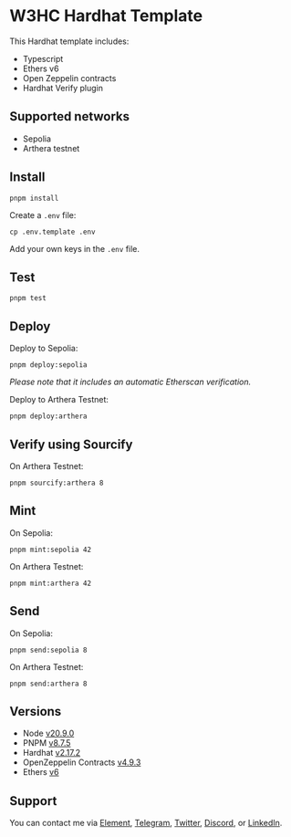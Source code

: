 # W3HC Hardhat Template

This Hardhat template includes:

-   Typescript
-   Ethers v6
-   Open Zeppelin contracts
-   Hardhat Verify plugin

## Supported networks

-   Sepolia
-   Arthera testnet

## Install

```
pnpm install
```

Create a `.env` file:

```
cp .env.template .env
```

Add your own keys in the `.env` file.

## Test

```
pnpm test
```

## Deploy

Deploy to Sepolia:

```
pnpm deploy:sepolia
```

_Please note that it includes an automatic Etherscan verification._

Deploy to Arthera Testnet:

```
pnpm deploy:arthera
```

## Verify using Sourcify 

On Arthera Testnet:

```
pnpm sourcify:arthera 8
```

## Mint

On Sepolia:

```
pnpm mint:sepolia 42
```

On Arthera Testnet:

```
pnpm mint:arthera 42
```

## Send

On Sepolia:

```
pnpm send:sepolia 8
```

On Arthera Testnet:

```
pnpm send:arthera 8
```

## Versions

-   Node [v20.9.0](https://nodejs.org/uk/blog/release/v20.9.0/)
-   PNPM [v8.7.5](https://pnpm.io/pnpm-vs-npm)
-   Hardhat [v2.17.2](https://github.com/NomicFoundation/hardhat/releases/tag/hardhat%402.17.2)
-   OpenZeppelin Contracts [v4.9.3](https://github.com/OpenZeppelin/openzeppelin-contracts/releases/tag/v4.9.3)
-   Ethers [v6](https://docs.ethers.org/v6/)

## Support

You can contact me via [Element](https://matrix.to/#/@julienbrg:matrix.org), [Telegram](https://t.me/julienbrg), [Twitter](https://twitter.com/julienbrg), [Discord](https://discordapp.com/users/julienbrg), or [LinkedIn](https://www.linkedin.com/in/julienberanger/).

